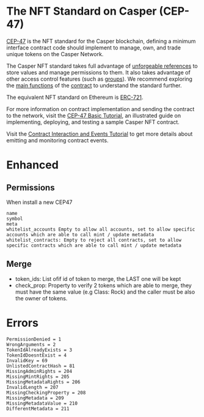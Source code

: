 # The NFT Standard on Casper (CEP-47)

[CEP-47](https://github.com/casper-ecosystem/casper-nft-cep47) is the NFT standard for the Casper blockchain, defining a minimum interface contract code should implement to manage, own, and trade unique tokens on the Casper Network. 

The Casper NFT standard takes full advantage of [unforgeable references](https://docs.casperlabs.io/design/uref/) to store values and manage permissions to them. It also takes advantage of other access control features (such as [groups](https://docs.casperlabs.io/glossary/G/#groups)). We recommend exploring the [main functions](/Basic-Tutorial.md#casper-nft-cep-47-functions) of the [contract](https://github.com/casper-ecosystem/casper-nft-cep47/blob/master/cep47/bin/cep47_token.rs) to understand the standard further.

The equivalent NFT standard on Ethereum is [ERC-721](https://eips.ethereum.org/EIPS/eip-721).

For more information on contract implementation and sending the contract to the network, visit the [CEP-47 Basic Tutorial](/Basic-Tutorial.md), an illustrated guide on implementing, deploying, and testing a sample Casper NFT contract.

Visit the [Contract Interaction and Events Tutorial](/Contract-Interaction-Tutorial.md) to get more details about emitting and monitoring contract events.

# Enhanced

## Permissions

When install a new CEP47

```
name
symbol
meta
whitelist_accounts Empty to allow all accounts, set to allow specific accounts which are able to call mint / update metadata
whitelist_contracts: Empty to reject all contracts, set to allow specific contracts which are able to call mint / update metadata
```
 
## Merge
 
- token_ids: List ofif id of token to merge, the LAST one will be kept
- check_prop: Property to verify 2 tokens which are able to merge, they must have the same value (e.g Class: Rock) and the caller must be also the owner of tokens.
 
# Errors

```
PermissionDenied = 1
WrongArguments = 2
TokenIdAlreadyExists = 3
TokenIdDoesntExist = 4
InvalidKey = 69
UnlistedContractHash = 81
MissingAdminRights = 204
MissingMintRights = 205
MissingMetadataRights = 206
InvalidLength = 207
MissingCheckingProperty = 208
MissingMetadata = 209
MissingMetadataValue = 210
DifferentMetadata = 211
```
 
